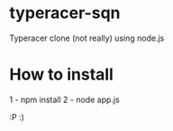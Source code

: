 # typeracer-sqn
Typeracer clone (not really) using node.js

# How to install
1 - npm install
2 - node app.js

 :P :)

